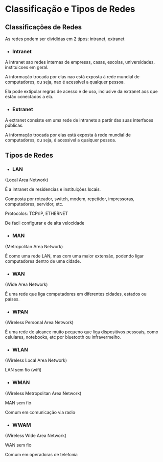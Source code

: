 # Classificação e Tipos de Redes

## Classificações de Redes

As redes podem ser divididas em 2 tipos: intranet, extranet

- ### Intranet

A intranet sao redes internas de empresas, casas, escolas, universidades, instituicoes em geral.

A informação trocada por elas nao está exposta à rede mundial de computadores, ou seja, nao é acessivel a qualquer pessoa.

Ela pode extipular regras de acesso e de uso, inclusive da extranet aos que estão conectados a ela.

- ### Extranet

A extranet consiste em uma rede de intranets a partir das suas interfaces públicas.

A informação trocada por elas está exposta à rede mundial de computadores, ou seja, é acessivel a qualquer pessoa.

## Tipos de Redes

- ### LAN

(Local Area Network)

É a intranet de residencias e instituições locais.

Composta por roteador, switch, modem, repetidor, impressoras, computadores, servidor, etc.

Protocolos: TCP/IP, ETHERNET

De facil configurar e de alta velocidade

- ### MAN

(Metropolitan Area Network)

É como uma rede LAN, mas com uma maior extensão, podendo ligar computadores dentro de uma cidade.

- ### WAN

(Wide Area Network)

É uma rede que liga computadores em diferentes cidades, estados ou países.

- ### WPAN

(Wireless Personal Area Network)

É uma rede de alcance muito pequeno que liga dispositivos pessoais, como celulares, notebooks, etc por bluetooth ou infravermelho.

- ### WLAN

(Wireless Local Area Network)

LAN sem fio (wifi)

- ### WMAN

(Wireless Metropolitan Area Network)

MAN sem fio

Comum em comunicação via radio

- ### WWAM

(Wireless Wide Area Network)

WAN sem fio

Comum em operadoras de telefonia